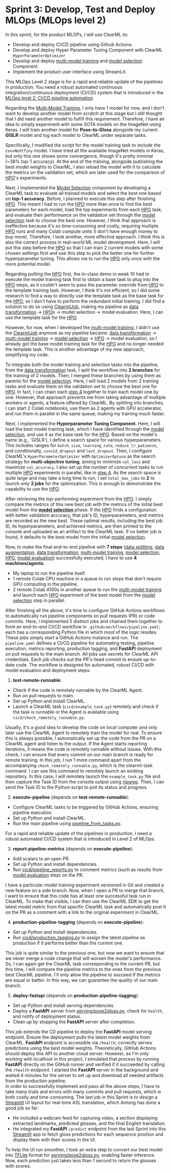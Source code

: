 # Sprint 3: Develop, Test and Deploy MLOps (MLOps level 2)

In this sprint, for the product MLOPs, I will use ClearML to:

- Develop and deploy CI/CD pipeline using Github Actions.
- Develop and deploy Hyper Parameter Tuning Component with ClearML `HyperParameterOptimizer`
- Develop and deploy [multi-model training](../pose2gloss/step4_model_training.py) and [model selection](../pose2gloss/step5_model_selection.py) Component.
- Implement the product user interface using StreamLit.

This MLOps Level 2 stage is for a rapid and reliable update of the pipelines in production. You need a robust automated continuous integration/continuous deployment (CI/CD) system that is introduced in the [MLOps level 2: CI/CD pipeline automation](https://cloud.google.com/architecture/mlops-continuous-delivery-and-automation-pipelines-in-machine-learning#mlops_level_2_cicd_pipeline_automation)

Regarding the [Multi-Model Training](../pose2gloss/step4_model_training.py), I only have 1 model for now, and I don't want to develop another model from scratch at this stage but I still thought that I did need another model to fulfill this requirement. Therefore, I have an idea to simply experiment with some SOTA models on the ImageNet using Keras. I will train another model for **Pose-to-Gloss** alongside my current **GISLR** model and log each model to ClearML under separate tasks.

Specifically, I modified the script for the model training task to include the `ConvNeXtTiny` model. I have tried all the available ImageNet models in Keras, but only this one shows some convergence, though it's pretty minimal (~38% top-1 accuracy). At the end of the training, alongside publishing the best model weights to ClearML, I also reload the model with it to calculate the metrics on the validation set, which are later used for the comparison of [HPO](../pose2gloss/step6_hyperparameter_tuning.py)'s experiments.

Next, I implemented the [Model Selection](../pose2gloss/step5_model_selection.py) component by developing a ClearML task to evaluate all trained models and select the best one based on **top-1 accuracy**. Before, I planned to execute this step after finishing [HPO](../pose2gloss/step6_hyperparameter_tuning.py). This meant I had to run the [HPO](../pose2gloss/step6_hyperparameter_tuning.py) more than once to find the best parameters for each model, load the top experiments from each [HPO](../pose2gloss/step6_hyperparameter_tuning.py) task, and evaluate their performance on the validation set through the [model selection](../pose2gloss/step5_model_selection.py) task to choose the best one. However, I think that approach is ineffective because it's so time-consuming and costly, requiring multiple [HPO](../pose2gloss/step6_hyperparameter_tuning.py) runs and many Colab compute units (I don't have enough money to buy more). Therefore, I took another, more effective approach. I think this is also the correct process in real-world ML model development. Here, I will put this step before the [HPO](../pose2gloss/step6_hyperparameter_tuning.py) so that I can train 2 current models with some chosen settings first and use this step to pick the better one for further hyperparameter tuning. This allows me to run the [HPO](../pose2gloss/step6_hyperparameter_tuning.py) only once with the more potential model.

Regarding putting the [HPO](../pose2gloss/step6_hyperparameter_tuning.py) first, the in-class demo in week 10 had to execute the model training task first to obtain a base task to plug into the [HPO](../pose2gloss/step6_hyperparameter_tuning.py) steps, as it couldn't seem to pass the parameter override from [HPO](../pose2gloss/step6_hyperparameter_tuning.py) to the template training task. However, I think it's not efficient, so I did some research to find a way to directly use the template task as the base task for the [HPO](../pose2gloss/step6_hyperparameter_tuning.py), so I don't have to perform the redundant initial training. I did find a solution to do so using [ClearmlJob](https://clear.ml/docs/latest/docs/references/sdk/automation_job_clearmljob/), making my pipeline as [data transformation](../pose2gloss/step3_data_transformation.py) -> [HPO](../pose2gloss/step6_hyperparameter_tuning.py)s -> model selection -> model evaluation. Here, I can use the template task for the [HPO](../pose2gloss/step6_hyperparameter_tuning.py).

However, for now, when I developed the [multi-model training](../pose2gloss/step4_model_training.py), I didn't use the [ClearmlJob](https://clear.ml/docs/latest/docs/references/sdk/automation_job_clearmljob/) anymore as my pipeline became: [data transformation](../pose2gloss/step3_data_transformation.py) -> [multi-model training](../pose2gloss/step4_model_training.py) -> [model selection](../pose2gloss/step5_model_selection.py) -> [HPO](../pose2gloss/step6_hyperparameter_tuning.py) -> model evaluation, so I already got the base model training task for the [HPO](../pose2gloss/step6_hyperparameter_tuning.py) and no longer needed the template task. This is another advantage of my new approach, simplifying my code.

To integrate both the model training and selection tasks into the pipeline, from the [data transformation](../pose2gloss/step3_data_transformation.py) task, I split the workflow into **2 branches** for the training of 2 models. Then, I merged these branches by using them as parents for the [model selection](../pose2gloss/step5_model_selection.py). Here, I will load 2 models from 2 training tasks and evaluate them on the validation set to choose the best one for [HPO](../pose2gloss/step6_hyperparameter_tuning.py). In fact, I can chain each [step 4](../pose2gloss/step4_model_training.py) together to train each model one by one. However, that approach prevents me from taking advantage of multiple workers or agents, a feature offered by ClearML. By splitting into branches, I can start 2 Colab notebooks, use them as 2 agents with GPU accelerator, and run them in parallel in the same queue, making my training much faster.

Next, I implemented the **Hyperparameter Tuning Component**. Here, I will load the best model training task, which I have identified through the [model selection](../pose2gloss/step5_model_selection.py), and use it as the base task for the [HPO](../pose2gloss/step6_hyperparameter_tuning.py). Based on the model's name (e.g., 'GISLR'), I define a search space for various hyperparameters. This includes ranges for `batch_size`, `learning_rate`, `reduce_lr_patience`, and conditionally, `conv1d_dropout` and `last_dropout`. Then, I configure ClearML's `HyperParameterOptimizer` with `OptimizerOptuna` as the search strategy for **multi-objective tuning**, aiming to minimize `val_loss` and maximize `val_accuracy`. I also set up the number of concurrent tasks to run multiple [HPO](../pose2gloss/step6_hyperparameter_tuning.py) experiments in parallel, like in [step 4](../pose2gloss/step4_model_training.py). As the search space is quite large and may take a long time to run, I set `total_max_jobs` to **2** to launch only **2 jobs** for the optimization. This is enough to demonstrate the capability to use the [HPO](../pose2gloss/step6_hyperparameter_tuning.py).

After retrieving the top-performing experiment from the [HPO](../pose2gloss/step6_hyperparameter_tuning.py). I simply compare the metrics of this new best job with the metrics of the initial best model from the **[model selection](../pose2gloss/step5_model_selection.py)** phase. If the [HPO](../pose2gloss/step6_hyperparameter_tuning.py) finds a configuration with better validation accuracy, that job's ID, hyperparameters, and metrics are recorded as the new best. These optimal results, including the best job ID, its hyperparameters, and achieved metrics, are then printed to the console and uploaded as an artifact to the ClearML task. If no better job is found, it defaults to the best model from the initial [model selection](../pose2gloss/step5_model_selection.py).

Now, to make the final end-to-end pipeline with **7 steps** ([data splitting](../pose2gloss/step1_data_splitting.py), [data augmentation](../pose2gloss/step2_data_augmentation.py), [data transformation](../pose2gloss/step3_data_transformation.py), [multi-model training](../pose2gloss/step4_model_training.py), [model selection](../pose2gloss/step5_model_selection.py), [HPO](../pose2gloss/step6_hyperparameter_tuning.py), [model evaluation](../pose2gloss/step7_model_evaluation.py)) successfully executed, I have to use **4 machines/agents**:
- My laptop to run the pipeline itself.
- 1 remote Colab CPU machine in a queue to run steps that don't require GPU computing in the pipeline.
- 2 remote Colab A100s in another queue to run the [multi-model training](../pose2gloss/step4_model_training.py) and launch each [HPO](../pose2gloss/step6_hyperparameter_tuning.py) experiment of the best model from the [model selection](../pose2gloss/step5_model_selection.py) step in parallel.

After finishing all the above, it's time to configure GitHub Actions workflows to automatically run pipeline components on pull requests (PR) or code commits. Here, I implemented 5 distinct jobs and chained them together to form an end-to-end CI/CD workflow in `.github/workflows/pipeline.yaml`; each has a corresponding Python file in which most of the logic resides. These jobs simply start a GitHub Actions instance and run. The `pipeline.yaml` defines a CI/CD pipeline for automating testing, pipeline execution, metrics reporting, production tagging, and **FastAPI** deployment on pull requests to the main branch. All jobs use secrets for ClearML API credentials. Each job checks out the PR's head commit to ensure up-to-date code. The workflow is designed for automated, robust CI/CD with model evaluation and deployment steps:

1. **test-remote-runnable**:

- Check if the code is remotely runnable by the ClearML Agent.
- Run on pull requests to main.
- Set up Python and install ClearML.
- Launch a ClearML task (`cicd/example_task.py`) remotely and check if the task is runnable or the Agent is available using `cicd/check_remotely_runnable.py`.

Usually, it's a good idea to develop the code on local computer and only later use the ClearML Agent to remotely train the model for real. To ensure this is always possible, I automatically set up the code from the PR on a ClearML agent and listen to the output. If the Agent starts reporting iterations, it means the code is remotely runnable without issues. With this check, I can ensure that every commit on our main branch is ready for remote training. In this job, I run 1 more command apart from the accompanying `check_remotely_runnable.py`, which is the clearml-task command. I can use this command to remotely launch an existing repository. In this case, I will remotely launch the `example_task.py` file and then capture the Task ID from the console output using [ripgrep](https://github.com/BurntSushi/ripgrep). Then, I can send the Task ID to the Python script to poll its status and progress.

2. **execute-pipeline** (depends on **test-remote-runnable**):

- Configure ClearML tasks to be triggered by GitHub Actions, ensuring pipeline execution.
- Set up Python and install ClearML.
- Run the main pipeline using [pipeline_from_tasks.py](../pipeline_from_tasks.py).

For a rapid and reliable update of the pipelines in production, I need a robust automated CI/CD system that is introduced in Level 2 of MLOps.

3. **report-pipeline-metrics** (depends on **execute-pipeline**):

- Add scalars to an open PR.
- Set up Python and install dependencies.
- Run [cicd/pipeline_reports.py](../cicd/pipeline_reports.py) to comment metrics (such as results from [model evaluation](../pose2gloss/step7_model_evaluation.py) step) on the PR.

I have a particular model training experiment versioned in Git and created a new feature on a side branch. Now, when I open a PR to merge that branch, I want to ensure that this code has at least one successful task run in ClearML. To make that visible, I can then use the ClearML SDK to get the latest model metric from that specific ClearML task and automatically post it on the PR as a comment with a link to the original experiment in ClearML.

4. **production-pipeline-tagging** (depends on **execute-pipeline**):

- Set up Python and install dependencies.
- Run [cicd/production_tagging.py](../cicd/production_tagging.py) to assign the latest pipeline as production if it performs better than the current one.

This job is quite similar to the previous one, but now we want to ensure that we never merge a code change that will worsen the model's performance. So, I can again get the ClearML task corresponding to the current PR, but this time, I will compare the pipeline metrics to the ones from the previous best ClearML pipeline. I'll only allow the pipeline to succeed if the metrics are equal or better. In this way, we can guarantee the quality of our main branch.

5. **deploy-fastapi** (depends on **production-pipeline-tagging**):

- Set up Python and install serving dependencies.
- Deploy a **FastAPI** server from [serving/pose2gloss.py](../serving/pose2gloss.py), check for `health`, and notify of deployment status.
- Clean up by stopping the **FastAPI** server after completion.

This job extends the CD pipeline to deploy the **FastAPI** model serving endpoint. Ensure the deployment pulls the latest model weights from ClearML. **FastAPI** endpoint is accessible via `/health`; correctly serves predictions using the best model weights. Theoretically, GitHub Actions should deploy this API to another cloud server. However, as I'm only working with localhost in this project, I simulated that process by running **FastAPI** directly on the GitHub runner and verified if it succeeded by calling the `/health` endpoint. I started the **FastAPI** server in the background and waited 4 minutes for the server to set up and download all needed artifacts from the production pipeline.  
In order to successfully implement and pass all the above steps, I have to take many trials and errors with many commits and pull requests, which is both costly and time-consuming. The last job in this Sprint is to design a [Streamlit](https://streamlit.io/) UI layout for real-time ASL translation, which Antong has done a good job so far:

- He included a webcam feed for capturing video, a section displaying extracted landmarks, predicted glosses, and the final English translation.
- He integrated my **FastAPI** `/predict` endpoint from the last Sprint into this [Streamlit](https://streamlit.io/) app to fetch gloss predictions for each sequence position and display them with their scores in the UI.

To help the UI run smoother, I took an extra step to convert our best model into [TFLite](https://www.tensorflow.org/api_docs/python/tf/lite) format for [serving/pose2gloss.py](../serving/pose2gloss.py), enabling faster inference. Now, each prediction just takes less than 1 second to return the glosses with scores.